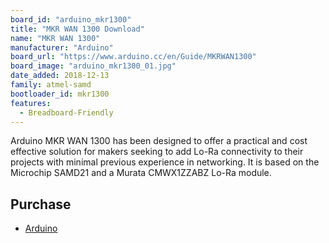 ```yaml
---
board_id: "arduino_mkr1300"
title: "MKR WAN 1300 Download"
name: "MKR WAN 1300"
manufacturer: "Arduino"
board_url: "https://www.arduino.cc/en/Guide/MKRWAN1300"
board_image: "arduino_mkr1300_01.jpg"
date_added: 2018-12-13
family: atmel-samd
bootloader_id: mkr1300
features:
  - Breadboard-Friendly
---
```


Arduino MKR WAN 1300 has been designed to offer a practical and cost effective solution for makers seeking to add Lo-Ra connectivity to their projects with minimal previous experience in networking. It is based on the Microchip SAMD21 and a Murata  CMWX1ZZABZ Lo-Ra module. 

## Purchase
* [Arduino](https://store.arduino.cc/usa/mkr-wan-1300)
